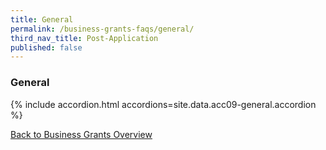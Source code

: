 ```yaml
---
title: General
permalink: /business-grants-faqs/general/
third_nav_title: Post-Application
published: false
---
```


### General

{% include accordion.html accordions=site.data.acc09-general.accordion %}

[Back to Business Grants Overview](/business-grants-portal/)
